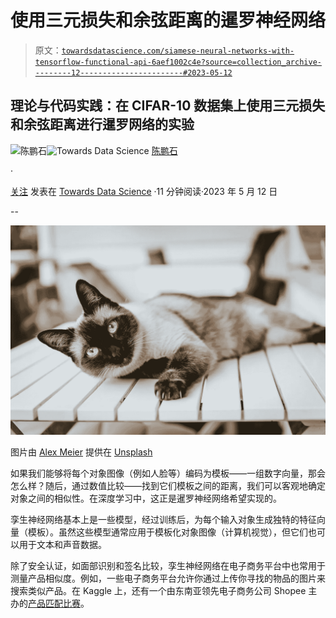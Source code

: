 # 使用三元损失和余弦距离的暹罗神经网络

> 原文：[`towardsdatascience.com/siamese-neural-networks-with-tensorflow-functional-api-6aef1002c4e?source=collection_archive---------12-----------------------#2023-05-12`](https://towardsdatascience.com/siamese-neural-networks-with-tensorflow-functional-api-6aef1002c4e?source=collection_archive---------12-----------------------#2023-05-12)

## 理论与代码实践：在 CIFAR-10 数据集上使用三元损失和余弦距离进行暹罗网络的实验

[](https://tanpengshi.medium.com/?source=post_page-----6aef1002c4e--------------------------------)![陈鹏石](https://tanpengshi.medium.com/?source=post_page-----6aef1002c4e--------------------------------)[](https://towardsdatascience.com/?source=post_page-----6aef1002c4e--------------------------------)![Towards Data Science](https://towardsdatascience.com/?source=post_page-----6aef1002c4e--------------------------------) [陈鹏石](https://tanpengshi.medium.com/?source=post_page-----6aef1002c4e--------------------------------)

·

[关注](https://medium.com/m/signin?actionUrl=https%3A%2F%2Fmedium.com%2F_%2Fsubscribe%2Fuser%2F4898b27c4ef2&operation=register&redirect=https%3A%2F%2Ftowardsdatascience.com%2Fsiamese-neural-networks-with-tensorflow-functional-api-6aef1002c4e&user=Tan+Pengshi+Alvin&userId=4898b27c4ef2&source=post_page-4898b27c4ef2----6aef1002c4e---------------------post_header-----------) 发表在 [Towards Data Science](https://towardsdatascience.com/?source=post_page-----6aef1002c4e--------------------------------) ·11 分钟阅读·2023 年 5 月 12 日[](https://medium.com/m/signin?actionUrl=https%3A%2F%2Fmedium.com%2F_%2Fvote%2Ftowards-data-science%2F6aef1002c4e&operation=register&redirect=https%3A%2F%2Ftowardsdatascience.com%2Fsiamese-neural-networks-with-tensorflow-functional-api-6aef1002c4e&user=Tan+Pengshi+Alvin&userId=4898b27c4ef2&source=-----6aef1002c4e---------------------clap_footer-----------)

--

[](https://medium.com/m/signin?actionUrl=https%3A%2F%2Fmedium.com%2F_%2Fbookmark%2Fp%2F6aef1002c4e&operation=register&redirect=https%3A%2F%2Ftowardsdatascience.com%2Fsiamese-neural-networks-with-tensorflow-functional-api-6aef1002c4e&source=-----6aef1002c4e---------------------bookmark_footer-----------)![](img/f7edeabf5d107ac8fe08ae568bf787fb.png)

图片由 [Alex Meier](https://unsplash.com/@alexmeier19) 提供在 [Unsplash](https://unsplash.com/)

如果我们能够将每个对象图像（例如人脸等）编码为模板——一组数字向量，那会怎么样？随后，通过数值比较——找到它们模板之间的距离，我们可以客观地确定对象之间的相似性。在深度学习中，这正是暹罗神经网络希望实现的。

孪生神经网络基本上是一些模型，经过训练后，为每个输入对象生成独特的特征向量（模板）。虽然这些模型通常应用于模板化对象图像（计算机视觉），但它们也可以用于文本和声音数据。

除了安全认证，如面部识别和签名比较，孪生神经网络在电子商务平台中也常用于测量产品相似度。例如，一些电子商务平台允许你通过上传你寻找的物品的图片来搜索类似产品。在 Kaggle 上，还有一个由东南亚领先电子商务公司 Shopee 主办的[产品匹配比赛](https://www.kaggle.com/competitions/shopee-product-matching)。
